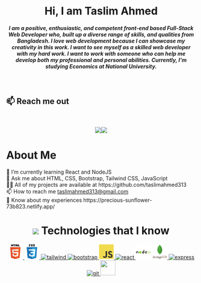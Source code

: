 <!-- <p align="center" ><img alt="" src="https://i.ibb.co/6v4Gt9z/Untitled-design.png" width="auto" height="auto" /></p> -->
<h1 align="center">Hi, I am Taslim Ahmed</h1>
<h5 align="center">
I am a positive, enthusiastic, and competent front-end based Full-Stack Web Developer who, built up a diverse range of skills, and qualities from Bangladesh. I love web development because I can showcase my creativity in this work. I want to see myself as a skilled web developer with my hard work. I want to work with someone who can help me develop both my professional and personal abilities. Currently, I'm studying Economics at National University.
</h5>
<br>

## :mailbox: Reach me out

<br />

[<p align="center"><img height="75" src="https://www.facebook.com/prokriti.tansen/">](https://www.facebook.com/prokriti.tansen/)[<img height="75" src="(https://www.facebook.com/prokriti.tansen/)">](https://www.facebook.com/prokriti.tansen/)
<br />

<!-- [![](https://visitcount.itsvg.in/api?id=sakib-xrz&icon=5&color=12)](https://visitcount.itsvg.in)
![focus](https://img.shields.io/badge/focus-MERN%20Stack-brightgreen)
![living](https://img.shields.io/badge/living-Dhaka-blue)
![age](https://img.shields.io/badge/Age-24-blueviolet)
[![Github](https://img.shields.io/github/followers/sakib-xrz?label=Follow&style=social)](https://github.com/sakib-xrz) -->

<h1> About Me </h1>
🌱 I’m currently learning React and NodeJS <br> 💬 Ask me about HTML, CSS, Bootstrap, Tailwind CSS, JavaScript <br> 👨‍💻 All of my projects are available at https://github.com/taslimahmed313 <br>📫 How to reach me <a href="mailto: taslimahmed313@gmail.com" target="_blank" rel="noopener" >taslimahmed313@gmail.com</a> <br>📄 Know about my experiences https://precious-sunflower-73b823.netlify.app/

<h1 align="center"><img src = "https://media2.giphy.com/media/QssGEmpkyEOhBCb7e1/giphy.gif?cid=ecf05e47a0n3gi1bfqntqmob8g9aid1oyj2wr3ds3mg700bl&rid=giphy.gif" width='40'/>&nbsp;Technologies that I know</h1> 
<p align="center"> <a href="https://www.w3.org/html/" target="_blank" rel="noreferrer"> <img src="https://raw.githubusercontent.com/devicons/devicon/master/icons/html5/html5-original-wordmark.svg" alt="html5" width="40" height="40"/> </a> <a href="https://www.w3schools.com/css/" target="_blank" rel="noreferrer"> <img src="https://raw.githubusercontent.com/devicons/devicon/master/icons/css3/css3-original-wordmark.svg" alt="css3" width="40" height="40"/> </a> <a href="https://tailwindcss.com/" target="_blank" rel="noreferrer"> <img src="https://www.vectorlogo.zone/logos/tailwindcss/tailwindcss-icon.svg" alt="tailwind" width="40" height="40"/> </a> <a href="https://getbootstrap.com" target="_blank" rel="noreferrer"> <img src="https://i.ibb.co/6BRCwLQ/bootstrap.png" alt="bootstrap" width="40" height="40"/> </a> <a href="https://developer.mozilla.org/en-US/docs/Web/JavaScript" target="_blank" rel="noreferrer"> <img src="https://raw.githubusercontent.com/devicons/devicon/master/icons/javascript/javascript-original.svg" alt="javascript" width="40" height="40"/> </a> <a href="https://reactjs.org/" target="_blank" rel="noreferrer"> <img src="https://i.ibb.co/5xXVNVh/react.png" alt="react" width="40" height="40"/> </a><img src="https://raw.githubusercontent.com/devicons/devicon/master/icons/nodejs/nodejs-original-wordmark.svg" alt="nodejs" width="40" height="40"/> </a> <a href="https://www.mongodb.com/" target="_blank" rel="noreferrer"> <img src="https://raw.githubusercontent.com/devicons/devicon/master/icons/mongodb/mongodb-original-wordmark.svg" alt="mongodb" width="40" height="40"/> </a> <a href="https://expressjs.com" target="_blank" rel="noreferrer"> <img src="https://i.ibb.co/RhH2TVX/Express-js.png" alt="express" width="40" height="40"/> </a> <a href="https://git-scm.com/" target="_blank" rel="noreferrer"> <img src="https://www.vectorlogo.zone/logos/git-scm/git-scm-icon.svg" alt="git" width="40" height="40"/> </a> <a href="https://app.netlify.com/" target="_blank" rel="noreferrer"> <img src="https://i.ibb.co/HXbptwp/5bSckoxz.png" width="40" height="40"/> </a> </p> <br>
